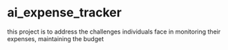 # ai_expense_tracker
this project is to address the challenges individuals face in monitoring their expenses, maintaining the budget
